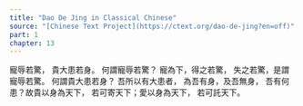 ```yaml
---
title: "Dao De Jing in Classical Chinese"
source: "[Chinese Text Project](https://ctext.org/dao-de-jing?en=off)"
part: 1
chapter: 13
---
```

寵辱若驚，
貴大患若身。
何謂寵辱若驚？
寵為下，得之若驚，
失之若驚，是謂寵辱若驚。
何謂貴大患若身？
吾所以有大患者，
為吾有身，及吾無身，
吾有何患？故貴以身為天下，
若可寄天下；愛以身為天下，
若可託天下。
